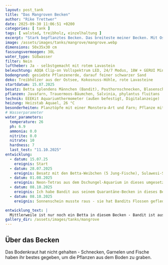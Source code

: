 ```yaml
---
layout: post_tank
title: "Das Mangroven Becken"
author: "Rike Trettwer"
date: 2025-09-30 11:06:51 +0200
categories: [ tank ]
tags: [ walstad, treibholz, einzelhaltung ]
excerpt: "Stark bepflanztes Becken. Das breiteste meiner Becken. Mit Ostsee-Treibholz."
image: /assets/images/tanks/mangrove/mangrove.webp
dimensions: 50x35x30 cm
fassungsvermoegen: 30L
water_type: Süßwasser
filter: Nein
luftheber: Ja - selbstgemacht mit rotem Lavastein
beleuchtung: AQQA Clip-on Vollspektrum LED, 24/7 Modus, 18W + GERUI Mini LED 7W
bodengrund: gesiebte Pflanzenerde, darauf feiner schwarzer Sand
deko: Treibhölzer aus der Ostsee, Kokosnuss-Höhle, rote Lavasteine
startdatum: 15.07.2025
besatz: Betta splendens Männchen (Bandit), Posthornschnecken, Blasenschnecken, Neocaridina Garnelen, 1-2 Rennschnecken, 1 Sulawesi Schnecke, 4-5 Neon Tetras
pflanzen: Javafarn, Trauermoos-Bäumchen, Salvinia, phylantus fluitans
technik: EEEKit Aquariumthermometer (außen befestigt, Digitalanzeige)
heizung: Heizstab Aquael, 26 °C
besonderheiten: Planztöpfe mit einer Monstera-Art und Farn; Pflanze mit großer emerser Blüte. Die Einlauf-Phase hat am längsten gedauert mit ordentlicher Bakterienblüte.
# Wasserparameter
water_parameters:
  temperature: 26
  ph: 6.9
  ammonia: 0.0
  nitrite: 0.0
  nitrate: 10
  hardness: 7
  last_test: "11.10.2025"
entwicklung:
  - datum: 15.07.25
    ereignis: Start
  - datum: 28.07.2025
    ereignis: Besatz mit den Betta-Weibchen (5 Jung-Fische), Sulawesi-Schnecke, Zwerggarnelen
  - datum: 01.08.2025
    ereignis: Neon-Tetras aus dem Dschungel-Aquarium in dieses umgesetzt
  - datum: 08.10.2025
    ereignis: Ich habe Bandit aus seinem Quarantäne-Becken in dieses Becken umgesetzt. Er sieht noch schwach und dünn aus - Sonnenschein ist aktuell dominant und sehr kritisch ihrem neuen Mitbewohner gegenüber.
  - datum: 08.10.2025
    ereignis: Sonnenschein musste raus - sie hat Bandits Flossen gefleddert und ihn gejagt! Sie ist ins Höhlen-Becken umgezogen.

entwicklung_text: |
  Mittlerweile ist nur noch ein Betta in diesem Becken - Bandit ist aus der Quarantäne eingezogen, nachdem Sonnenschein wegen aggressivem Verhalten ins Höhlen-Becken umziehen musste.
gallery_dir: /assets/images/tanks/mangrove
---
```












## Über das Becken
Das Bodenkraut hat nicht gehalten - Schnecken, Garnelen und Fische haben ihr bestes gegeben, um die Pflanzen aus dem Boden zu graben.
